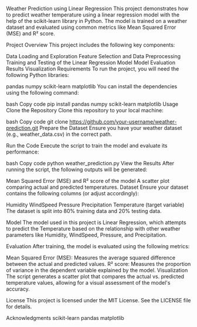 Weather Prediction using Linear Regression
This project demonstrates how to predict weather temperature using a linear regression model with the help of the scikit-learn library in Python. The model is trained on a weather dataset and evaluated using common metrics like Mean Squared Error (MSE) and R² score.

Project Overview
This project includes the following key components:

Data Loading and Exploration
Feature Selection and Data Preprocessing
Training and Testing of the Linear Regression Model
Model Evaluation
Results Visualization
Requirements
To run the project, you will need the following Python libraries:

pandas
numpy
scikit-learn
matplotlib
You can install the dependencies using the following command:

bash
Copy code
pip install pandas numpy scikit-learn matplotlib
Usage
Clone the Repository
Clone this repository to your local machine:

bash
Copy code
git clone https://github.com/your-username/weather-prediction.git
Prepare the Dataset
Ensure you have your weather dataset (e.g., weather_data.csv) in the correct path.

Run the Code
Execute the script to train the model and evaluate its performance:

bash
Copy code
python weather_prediction.py
View the Results
After running the script, the following outputs will be generated:

Mean Squared Error (MSE) and R² score of the model
A scatter plot comparing actual and predicted temperatures.
Dataset
Ensure your dataset contains the following columns (or adjust accordingly):

Humidity
WindSpeed
Pressure
Precipitation
Temperature (target variable)
The dataset is split into 80% training data and 20% testing data.

Model
The model used in this project is Linear Regression, which attempts to predict the Temperature based on the relationship with other weather parameters like Humidity, WindSpeed, Pressure, and Precipitation.

Evaluation
After training, the model is evaluated using the following metrics:

Mean Squared Error (MSE): Measures the average squared difference between the actual and predicted values.
R² score: Measures the proportion of variance in the dependent variable explained by the model.
Visualization
The script generates a scatter plot that compares the actual vs. predicted temperature values, allowing for a visual assessment of the model's accuracy.

License
This project is licensed under the MIT License. See the LICENSE file for details.

Acknowledgments
scikit-learn
pandas
matplotlib
